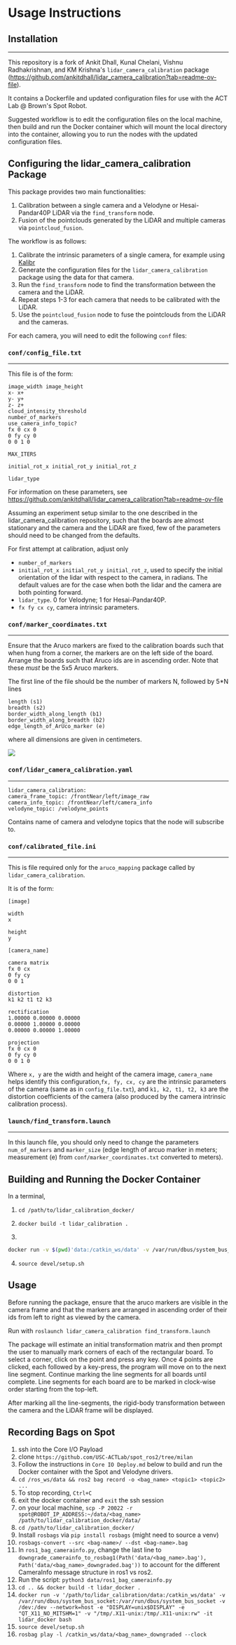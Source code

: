 # Usage Instructions

## Installation

---

This repository is a fork of Ankit Dhall, Kunal Chelani, Vishnu Radhakrishnan, and KM Krishna's `lidar_camera_calibration` package (<https://github.com/ankitdhall/lidar_camera_calibration?tab=readme-ov-file>).

It contains a Dockerfile and updated configuration files for use with the ACT Lab @ Brown's Spot Robot.

Suggested workflow is to edit the configuration files on the local machine, then build and run the Docker container which will mount the local directory into the container, allowing you to run the nodes with the updated configuration files.

## Configuring the lidar_camera_calibration Package

This package provides two main functionalities:

1. Calibration between a single camera and a Velodyne or Hesai-Pandar40P LiDAR via the `find_transform` node.
2. Fusion of the pointclouds generated by the LiDAR and multiple cameras via `pointcloud_fusion`.

The workflow is as follows:

1. Calibrate the intrinsic parameters of a single camera, for example using [Kalibr](https://github.com/ethz-asl/kalibr)
2. Generate the configuration files for the `lidar_camera_calibration` package using the data for that camera.
3. Run the `find_transform` node to find the transformation between the camera and the LiDAR.
4. Repeat steps 1-3 for each camera that needs to be calibrated with the LiDAR.
5. Use the `pointcloud_fusion` node to fuse the pointclouds from the LiDAR and the cameras.

For each camera, you will need to edit the following `conf` files:

### `conf/config_file.txt`

---

This file is of the form:

```
image_width image_height
x- x+
y- y+
z- z+
cloud_intensity_threshold
number_of_markers
use_camera_info_topic?
fx 0 cx 0
0 fy cy 0
0 0 1 0

MAX_ITERS

initial_rot_x initial_rot_y initial_rot_z

lidar_type
```

For information on these parameters, see <https://github.com/ankitdhall/lidar_camera_calibration?tab=readme-ov-file>

Assuming an experiment setup similar to the one described in the lidar_camera_calibration repository, such that the boards are almost stationary and the camera and the LiDAR are fixed, few of the parameters should need to be changed from the defaults.

For first attempt at calibration, adjust only

* `number_of_markers`
* `initial_rot_x initial_rot_y initial_rot_z`, used to specify the initial orientation of the lidar with respect to the camera, in radians. The default values are for the case when both the lidar and the camera are both pointing forward.
* `lidar_type`. 0 for Velodyne; 1 for Hesai-Pandar40P.
* `fx fy cx cy`, camera intrinsic parameters.

### `conf/marker_coordinates.txt`

---

Ensure that the Aruco markers are fixed to the calibration boards such that when hung from a corner, the markers are on the left side of the board. Arrange the boards such that Aruco ids are in ascending order. Note that these *must* be the 5x5 Aruco markers.

The first line of the file should be the number of markers N, followed by 5*N lines

```
length (s1)
breadth (s2)
border_width_along_length (b1)
border_width_along_breadth (b2)
edge_length_of_ArUco_marker (e)
```

where all dimensions are given in centimeters.

![](https://github.com/ankitdhall/lidar_camera_calibration/raw/master/images/board_dim_label.jpg)

### `conf/lidar_camera_calibration.yaml`

---

```
lidar_camera_calibration:
camera_frame_topic: /frontNear/left/image_raw
camera_info_topic: /frontNear/left/camera_info
velodyne_topic: /velodyne_points
```

Contains name of camera and velodyne topics that the node will subscribe to.

### `conf/calibrated_file.ini`

---

This is file required only for the `aruco_mapping` package called by `lidar_camera_calibration`.

It is of the form:

```
[image]

width
x

height
y

[camera_name]

camera matrix
fx 0 cx
0 fy cy
0 0 1

distortion
k1 k2 t1 t2 k3

rectification
1.00000 0.00000 0.00000
0.00000 1.00000 0.00000
0.00000 0.00000 1.00000

projection
fx 0 cx 0
0 fy cy 0
0 0 1 0 
```

Where `x, y` are the width and height of the camera image, `camera_name` helps identify this configuration,`fx, fy, cx, cy` are the intrinsic parameters of the camera (same as in `config_file.txt`), and `k1, k2, t1, t2, k3` are the distortion coefficients of the camera (also produced by the camera intrinsic calibration process).

### `launch/find_transform.launch`

---

In this launch file, you should only need to change the parameters `num_of_markers` and `marker_size` (edge length of arcuo marker in meters; measurement (e) from `conf/marker_coordinates.txt` converted to meters).

## Building and Running the Docker Container

In a terminal,

1. `cd /path/to/lidar_calibration_docker/`
2. `docker build -t lidar_calibration .`

3.

```bash
docker run -v $(pwd)'data:/catkin_ws/data' -v /var/run/dbus/system_bus_socket:/var/run/dbus/system_bus_socket -v /dev:/dev --network=host -e "DISPLAY=unix$DISPLAY" -e "QT_X11_NO_MITSHM=1" -v "/tmp/.X11-unix:/tmp/.X11-unix:rw" -it lidar_calibration
```

4. `source devel/setup.sh`

## Usage

Before running the package, ensure that the aruco markers are visible in the camera frame and that the markers are arranged in ascending order of their ids from left to right as viewed by the camera.

Run with
`roslaunch lidar_camera_calibration find_transform.launch`

The package will estimate an initial transformation matrix and then prompt the user to manually mark corners of each of the rectangular board. To select a corner, click on the point and press any key. Once 4 points are clicked, each followed by a key-press, the program will move on to the next line segment. Continue marking the line segments for all boards until complete. Line segments for each board are to be marked in clock-wise order starting from the top-left.

After marking all the line-segments, the rigid-body transformation between the camera and the LiDAR frame will be displayed.

## Recording Bags on Spot

1. ssh into the Core I/O Payload
2. clone `https://github.com/USC-ACTLab/spot_ros2/tree/milan`
3. Follow the instructions in `Core IO Deploy.md` below to build and run the Docker container with the Spot and Velodyne drivers.
4. `cd /ros_ws/data && ros2 bag record -o <bag_name> <topic1> <topic2> ...`
5. To stop recording, `Ctrl+C`
6. exit the docker container and `exit` the ssh session
7. on your local machine, `scp -P 20022 -r spot@ROBOT_IP_ADDRESS:~/data/<bag_name> /path/to/lidar_calibration_docker/data/`
8. `cd /path/to/lidar_calibration_docker/`
9. Install `rosbags` via `pip install rosbags` (might need to source a venv)
10. `rosbags-convert --src <bag-name>/ --dst <bag-name>.bag`
11. In `ros1_bag_camerainfo.py`, change the last line to `downgrade_camerainfo_to_rosbag1(Path('data/<bag_name>.bag'), Path('data/<bag_name>_downgraded.bag'))` to account for the different CameraInfo message structure in ros1 vs ros2.
12. Run the script: `python3 data/ros1_bag_camerainfo.py`
13. `cd .. && docker build -t lidar_docker .`
14. `docker run -v '/path/to/lidar_calibration/data:/catkin_ws/data' -v /var/run/dbus/system_bus_socket:/var/run/dbus/system_bus_socket -v /dev:/dev --network=host -e "DISPLAY=unix$DISPLAY" -e "QT_X11_NO_MITSHM=1" -v "/tmp/.X11-unix:/tmp/.X11-unix:rw" -it lidar_docker bash`
15. `source devel/setup.sh`
16. `rosbag play -l /catkin_ws/data/<bag_name>_downgraded --clock`
